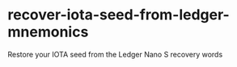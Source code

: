 # recover-iota-seed-from-ledger-mnemonics
Restore your IOTA seed from the Ledger Nano S recovery words
